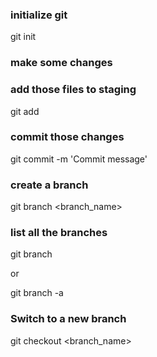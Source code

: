  ### initialize git
git init


### make some changes



### add those files to staging
  git add <fileName>


### commit those changes
 git commit -m 'Commit message'


### create a branch
  git branch <branch_name>


### list all the branches

  git branch

   or 

  git branch -a


### Switch to a new branch
 git checkout <branch_name>


